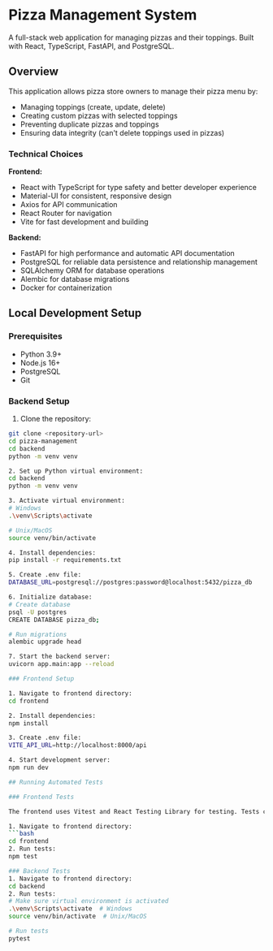 # Pizza Management System

A full-stack web application for managing pizzas and their toppings. Built with React, TypeScript, FastAPI, and PostgreSQL.

## Overview

This application allows pizza store owners to manage their pizza menu by:
- Managing toppings (create, update, delete)
- Creating custom pizzas with selected toppings
- Preventing duplicate pizzas and toppings
- Ensuring data integrity (can't delete toppings used in pizzas)

### Technical Choices

**Frontend:**
- React with TypeScript for type safety and better developer experience
- Material-UI for consistent, responsive design
- Axios for API communication
- React Router for navigation
- Vite for fast development and building

**Backend:**
- FastAPI for high performance and automatic API documentation
- PostgreSQL for reliable data persistence and relationship management
- SQLAlchemy ORM for database operations
- Alembic for database migrations
- Docker for containerization

## Local Development Setup

### Prerequisites
- Python 3.9+
- Node.js 16+
- PostgreSQL
- Git

### Backend Setup

1. Clone the repository:
```bash
git clone <repository-url>
cd pizza-management
cd backend
python -m venv venv

2. Set up Python virtual environment:
cd backend
python -m venv venv

3. Activate virtual environment:
# Windows
.\venv\Scripts\activate

# Unix/MacOS
source venv/bin/activate

4. Install dependencies: 
pip install -r requirements.txt

5. Create .env file:
DATABASE_URL=postgresql://postgres:password@localhost:5432/pizza_db

6. Initialize database:
# Create database
psql -U postgres
CREATE DATABASE pizza_db;

# Run migrations
alembic upgrade head

7. Start the backend server: 
uvicorn app.main:app --reload

### Frontend Setup

1. Navigate to frontend directory: 
cd frontend

2. Install dependencies: 
npm install

3. Create .env file:
VITE_API_URL=http://localhost:8000/api

4. Start development server: 
npm run dev

## Running Automated Tests

### Frontend Tests

The frontend uses Vitest and React Testing Library for testing. Tests cover component rendering, user interactions, and service functionality.

1. Navigate to frontend directory:
```bash
cd frontend
2. Run tests:
npm test

### Backend Tests
1. Navigate to frontend directory:
cd backend
2. Run tests:
# Make sure virtual environment is activated
.\venv\Scripts\activate  # Windows
source venv/bin/activate  # Unix/MacOS

# Run tests
pytest

